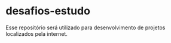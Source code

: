 # desafios-estudo
Esse repositório será utilizado para desenvolvimento de projetos localizados pela internet.

